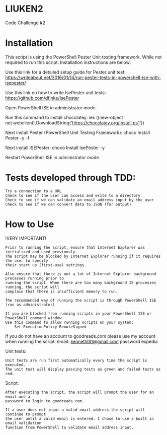 # LIUKEN2
Code Challenge #2

Installation
===================================================

This script is using the PowerShell Pester Unit testing framework. While not required to run this script. Installation instructions are below:

Use this link for a detailed setup guide for Pester unit test:
    https://writeabout.net/2016/01/14/run-pester-tests-in-powershell-ise-with-isepester/

Use this link on how to write IsePester unit tests:
    https://github.com/dfinke/IsePester

Open PowerShell ISE in administrator mode.

Run this command to install chocolatey:
    iex ((new-object net.webclient).DownloadString('https://chocolatey.org/install.ps1'))

Next install Pester (PowerShell Unit Testing Framework):
    choco Install Pester -y -f

Next install ISEPester:
    choco Install IsePester -y

Restart PowerShell ISE in administrator mode

Tests developed through TDD:
===================================================
    Try a connection to a URL
    Check to see if the user can access and write to a directory
    Check to see if we can validate an email address input by the user
    Check to see if we can convert data to JSON (for output)

How to Use
===================================================
!VERY IMPORTANT!

    Prior to running the script, ensure that Internet Explorer was initialized and used previously. 
    The script may be blocked by Internet Explorer running if it requires the user to specify
    their start up (first-use) settings.
    
    Also ensure that there is not a lot of Internet Explorer background processes running prior to 
    running the script. When there are too many background IE processes running, the script will
    complain that there is insufficient memory to run.
    
    The recommended way of running the script is through PowerShell ISE (run as administrator)
    
    If you are blocked from running scripts in your PowerShell ISE or PowerShell command window
    Use this command to allow running scripts on your system:
        Set-ExecutionPolicy RemoteSigned

If you do not have an account to goodreads.com please use my account when running the script:
    email: kennethl81@gmail.com
    password expedia
    
Unit tests:

    Unit tests are run first automatically every time the script is executed.
    The unit test will display passing tests as green and failed tests as red.
    
Script:

    After executing the script, the script will prompt the user for an email and a 
    password to login to goodreads.com. 
    
    If a user does not input a valid email address the script will continue to prompt 
    the user until a valid email is entered. I chose to use a built in email validation 
    function from PowerShell to validate email address input.

